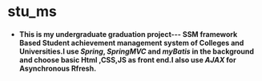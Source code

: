 # stu_ms
* #### This is my undergraduate graduation project--- SSM framework Based Student achievement management system of Colleges and Universities.I use *Spring*, *SpringMVC* and *myBatis* in the background and choose basic Html ,CSS,JS as front end.I also use *AJAX* for Asynchronous Rfresh.
